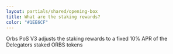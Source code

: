```yaml
---
layout: partials/shared/opening-box
title: What are the staking rewards?
color: "#1EE6CF"
---
```


Orbs PoS V3 adjusts the staking rewards to a fixed 10% APR of the Delegators staked ORBS tokens